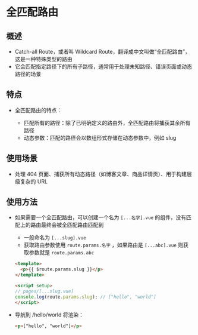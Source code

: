 # 全匹配路由

## 概述

+ Catch-all Route，或者叫 Wildcard Route，翻译成中文叫做“全匹配路由”，这是一种特殊类型的路由
+ 它会匹配指定路径下的所有子路径，通常用于处理未知路径、错误页面或动态路径的场景

## 特点

+ 全匹配路由的特点：

  + 匹配所有的路径：除了已明确定义的路由外，全匹配路由将捕获其余所有路径
  + 动态参数：匹配的路径会以数组形式存储在动态参数中，例如 slug

## 使用场景

+ 处理 404 页面、捕获所有动态路径（如博客文章、商品详情页）、用于构建层级复杂的 URL

## 使用方法

+ 如果需要一个全匹配路由，可以创建一个名为 `[...名字].vue` 的组件，没有匹配上的路由最终会被全匹配路由匹配到

  + 一般命名为 `[...slug].vue`
  + 获取路由参数使用 `route.params.名字` ，如果路由是 `[...abc].vue` 则获取参数就是 `route.params.abc`

  ```html
  <template>
    <p>{{ $route.params.slug }}</p>
  </template>

  <script setup>
  // pages/[...slug.vue]
  console.log(route.params.slug); // ["hello", "world"]
  </script>
  ```

+ 导航到 /hello/world 将渲染：

  ```html
  <p>["hello", "world"]</p>
  ```
